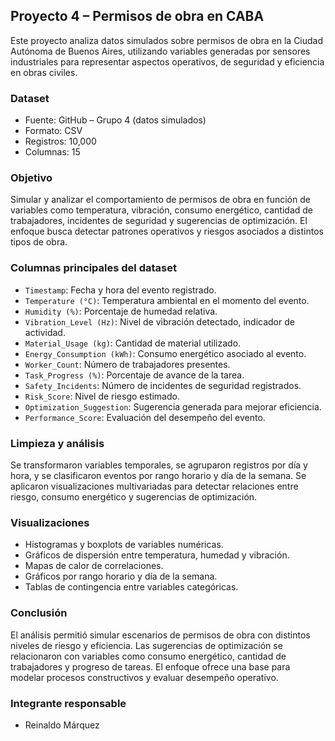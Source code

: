 ## Proyecto 4 – Permisos de obra en CABA

Este proyecto analiza datos simulados sobre permisos de obra en la Ciudad Autónoma de Buenos Aires, utilizando variables generadas por sensores industriales para representar aspectos operativos, de seguridad y eficiencia en obras civiles.

### Dataset
- Fuente: GitHub – Grupo 4 (datos simulados)
- Formato: CSV
- Registros: 10,000
- Columnas: 15

### Objetivo
Simular y analizar el comportamiento de permisos de obra en función de variables como temperatura, vibración, consumo energético, cantidad de trabajadores, incidentes de seguridad y sugerencias de optimización. El enfoque busca detectar patrones operativos y riesgos asociados a distintos tipos de obra.

### Columnas principales del dataset

- `Timestamp`: Fecha y hora del evento registrado.
- `Temperature (°C)`: Temperatura ambiental en el momento del evento.
- `Humidity (%)`: Porcentaje de humedad relativa.
- `Vibration_Level (Hz)`: Nivel de vibración detectado, indicador de actividad.
- `Material_Usage (kg)`: Cantidad de material utilizado.
- `Energy_Consumption (kWh)`: Consumo energético asociado al evento.
- `Worker_Count`: Número de trabajadores presentes.
- `Task_Progress (%)`: Porcentaje de avance de la tarea.
- `Safety_Incidents`: Número de incidentes de seguridad registrados.
- `Risk_Score`: Nivel de riesgo estimado.
- `Optimization_Suggestion`: Sugerencia generada para mejorar eficiencia.
- `Performance_Score`: Evaluación del desempeño del evento.

### Limpieza y análisis
Se transformaron variables temporales, se agruparon registros por día y hora, y se clasificaron eventos por rango horario y día de la semana. Se aplicaron visualizaciones multivariadas para detectar relaciones entre riesgo, consumo energético y sugerencias de optimización.

### Visualizaciones
- Histogramas y boxplots de variables numéricas.
- Gráficos de dispersión entre temperatura, humedad y vibración.
- Mapas de calor de correlaciones.
- Gráficos por rango horario y día de la semana.
- Tablas de contingencia entre variables categóricas.

### Conclusión
El análisis permitió simular escenarios de permisos de obra con distintos niveles de riesgo y eficiencia. Las sugerencias de optimización se relacionaron con variables como consumo energético, cantidad de trabajadores y progreso de tareas. El enfoque ofrece una base para modelar procesos constructivos y evaluar desempeño operativo.

### Integrante responsable
- Reinaldo Márquez

